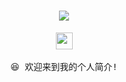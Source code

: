 
<h1 align="center"> <a href="https://github.com/CookingWine"> <img src="https://readme-typing-svg.herokuapp.com/?center=true&size=27&lines=独立天地间，清风洒兰雪"> </a> </h1>
<p align="center">
  <img src="https://user-images.githubusercontent.com/5679180/79618120-0daffb80-80be-11ea-819e-d2b0fa904d07.gif" width="27px">
  <br><br />
  <samp>
    😆 欢迎来到我的个人简介!
    <br />
  </samp>
</p>
<br />
